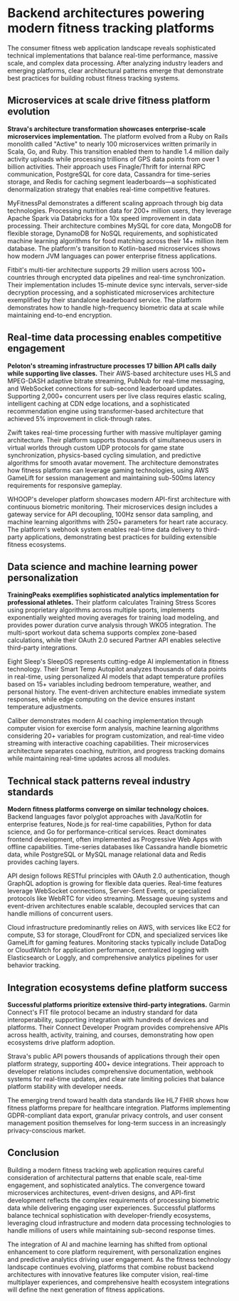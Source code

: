 # Backend architectures powering modern fitness tracking platforms

The consumer fitness web application landscape reveals sophisticated technical implementations that balance real-time performance, massive scale, and complex data processing. After analyzing industry leaders and emerging platforms, clear architectural patterns emerge that demonstrate best practices for building robust fitness tracking systems.

## Microservices at scale drive fitness platform evolution

**Strava's architecture transformation showcases enterprise-scale microservices implementation.** The platform evolved from a Ruby on Rails monolith called "Active" to nearly 100 microservices written primarily in Scala, Go, and Ruby. This transition enabled them to handle 1.4 million daily activity uploads while processing trillions of GPS data points from over 1 billion activities. Their approach uses Finagle/Thrift for internal RPC communication, PostgreSQL for core data, Cassandra for time-series storage, and Redis for caching segment leaderboards—a sophisticated denormalization strategy that enables real-time competitive features.

MyFitnessPal demonstrates a different scaling approach through big data technologies. Processing nutrition data for 200+ million users, they leverage Apache Spark via Databricks for a 10x speed improvement in data processing. Their architecture combines MySQL for core data, MongoDB for flexible storage, DynamoDB for NoSQL requirements, and sophisticated machine learning algorithms for food matching across their 14+ million item database. The platform's transition to Kotlin-based microservices shows how modern JVM languages can power enterprise fitness applications.

Fitbit's multi-tier architecture supports 29 million users across 100+ countries through encrypted data pipelines and real-time synchronization. Their implementation includes 15-minute device sync intervals, server-side decryption processing, and a sophisticated microservices architecture exemplified by their standalone leaderboard service. The platform demonstrates how to handle high-frequency biometric data at scale while maintaining end-to-end encryption.

## Real-time data processing enables competitive engagement

**Peloton's streaming infrastructure processes 17 billion API calls daily while supporting live classes.** Their AWS-based architecture uses HLS and MPEG-DASH adaptive bitrate streaming, PubNub for real-time messaging, and WebSocket connections for sub-second leaderboard updates. Supporting 2,000+ concurrent users per live class requires elastic scaling, intelligent caching at CDN edge locations, and a sophisticated recommendation engine using transformer-based architecture that achieved 5% improvement in click-through rates.

Zwift takes real-time processing further with massive multiplayer gaming architecture. Their platform supports thousands of simultaneous users in virtual worlds through custom UDP protocols for game state synchronization, physics-based cycling simulation, and predictive algorithms for smooth avatar movement. The architecture demonstrates how fitness platforms can leverage gaming technologies, using AWS GameLift for session management and maintaining sub-500ms latency requirements for responsive gameplay.

WHOOP's developer platform showcases modern API-first architecture with continuous biometric monitoring. Their microservices design includes a gateway service for API decoupling, 100Hz sensor data sampling, and machine learning algorithms with 250+ parameters for heart rate accuracy. The platform's webhook system enables real-time data delivery to third-party applications, demonstrating best practices for building extensible fitness ecosystems.

## Data science and machine learning power personalization

**TrainingPeaks exemplifies sophisticated analytics implementation for professional athletes.** Their platform calculates Training Stress Scores using proprietary algorithms across multiple sports, implements exponentially weighted moving averages for training load modeling, and provides power duration curve analysis through WKO5 integration. The multi-sport workout data schema supports complex zone-based calculations, while their OAuth 2.0 secured Partner API enables selective third-party integrations.

Eight Sleep's SleepOS represents cutting-edge AI implementation in fitness technology. Their Smart Temp Autopilot analyzes thousands of data points in real-time, using personalized AI models that adapt temperature profiles based on 15+ variables including bedroom temperature, weather, and personal history. The event-driven architecture enables immediate system responses, while edge computing on the device ensures instant temperature adjustments.

Caliber demonstrates modern AI coaching implementation through computer vision for exercise form analysis, machine learning algorithms considering 20+ variables for program customization, and real-time video streaming with interactive coaching capabilities. Their microservices architecture separates coaching, nutrition, and progress tracking domains while maintaining real-time updates across all modules.

## Technical stack patterns reveal industry standards

**Modern fitness platforms converge on similar technology choices.** Backend languages favor polyglot approaches with Java/Kotlin for enterprise features, Node.js for real-time capabilities, Python for data science, and Go for performance-critical services. React dominates frontend development, often implemented as Progressive Web Apps with offline capabilities. Time-series databases like Cassandra handle biometric data, while PostgreSQL or MySQL manage relational data and Redis provides caching layers.

API design follows RESTful principles with OAuth 2.0 authentication, though GraphQL adoption is growing for flexible data queries. Real-time features leverage WebSocket connections, Server-Sent Events, or specialized protocols like WebRTC for video streaming. Message queuing systems and event-driven architectures enable scalable, decoupled services that can handle millions of concurrent users.

Cloud infrastructure predominantly relies on AWS, with services like EC2 for compute, S3 for storage, CloudFront for CDN, and specialized services like GameLift for gaming features. Monitoring stacks typically include DataDog or CloudWatch for application performance, centralized logging with Elasticsearch or Loggly, and comprehensive analytics pipelines for user behavior tracking.

## Integration ecosystems define platform success

**Successful platforms prioritize extensive third-party integrations.** Garmin Connect's FIT file protocol became an industry standard for data interoperability, supporting integration with hundreds of devices and platforms. Their Connect Developer Program provides comprehensive APIs across health, activity, training, and courses, demonstrating how open ecosystems drive platform adoption.

Strava's public API powers thousands of applications through their open platform strategy, supporting 400+ device integrations. Their approach to developer relations includes comprehensive documentation, webhook systems for real-time updates, and clear rate limiting policies that balance platform stability with developer needs.

The emerging trend toward health data standards like HL7 FHIR shows how fitness platforms prepare for healthcare integration. Platforms implementing GDPR-compliant data export, granular privacy controls, and user consent management position themselves for long-term success in an increasingly privacy-conscious market.

## Conclusion

Building a modern fitness tracking web application requires careful consideration of architectural patterns that enable scale, real-time engagement, and sophisticated analytics. The convergence toward microservices architectures, event-driven designs, and API-first development reflects the complex requirements of processing biometric data while delivering engaging user experiences. Successful platforms balance technical sophistication with developer-friendly ecosystems, leveraging cloud infrastructure and modern data processing technologies to handle millions of users while maintaining sub-second response times.

The integration of AI and machine learning has shifted from optional enhancement to core platform requirement, with personalization engines and predictive analytics driving user engagement. As the fitness technology landscape continues evolving, platforms that combine robust backend architectures with innovative features like computer vision, real-time multiplayer experiences, and comprehensive health ecosystem integrations will define the next generation of fitness applications.